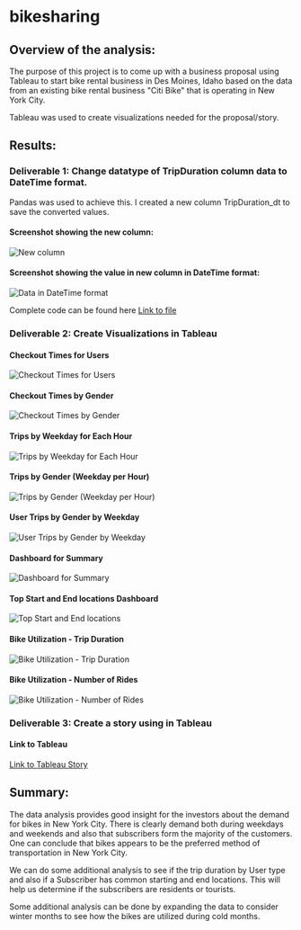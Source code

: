 # bikesharing

## Overview of the analysis:
The purpose of this project is to come up with a business proposal using Tableau to start bike rental business in Des Moines, Idaho based on the data from an existing bike rental business "Citi Bike" that is operating in New York City.

Tableau was used to create visualizations needed for the proposal/story.

## Results:
### Deliverable 1: Change datatype of TripDuration column data to DateTime format.
Pandas was used to achieve this. I created a new column TripDuration_dt to save the converted values.
#### Screenshot showing the new column:
![New column](https://github.com/Bhargavi-ng/bikesharing/blob/main/Resources/New_TripDuration_Column_DateTime.PNG)

#### Screenshot showing the value in new column in DateTime format:
![Data in DateTime format](https://github.com/Bhargavi-ng/bikesharing/blob/main/Resources/TripDuration_Datetime.PNG)

Complete code can be found here [Link to file](https://github.com/Bhargavi-ng/bikesharing/blob/main/NYC_CitiBike_Challenge.ipynb)

### Deliverable 2: Create Visualizations in Tableau

#### Checkout Times for Users
![Checkout Times for Users](https://github.com/Bhargavi-ng/bikesharing/blob/main/Resources/Checkout_Times_for_Users.PNG)

#### Checkout Times by Gender
![Checkout Times by Gender](https://github.com/Bhargavi-ng/bikesharing/blob/main/Resources/Checkout_Times_by_Gender.PNG)

#### Trips by Weekday for Each Hour
![Trips by Weekday for Each Hour](https://github.com/Bhargavi-ng/bikesharing/blob/main/Resources/Trips_by_Weekday_per_Hour.PNG)

#### Trips by Gender (Weekday per Hour)
![Trips by Gender (Weekday per Hour)](https://github.com/Bhargavi-ng/bikesharing/blob/main/Resources/Trips_by_Gender_Weekday_per_Hour.PNG)

#### User Trips by Gender by Weekday
![User Trips by Gender by Weekday](https://github.com/Bhargavi-ng/bikesharing/blob/main/Resources/User_Trips_by_%20Gender_by_Weekday.PNG)

#### Dashboard for Summary
![Dashboard for Summary](https://github.com/Bhargavi-ng/bikesharing/blob/main/Resources/Summary_Dashboard.PNG)

#### Top Start and End locations Dashboard
![Top Start and End locations](https://github.com/Bhargavi-ng/bikesharing/blob/main/Resources/Top_Starting_Ending_Locations_Dashboard.PNG)

#### Bike Utilization - Trip Duration
![Bike Utilization - Trip Duration](https://github.com/Bhargavi-ng/bikesharing/blob/main/Resources/Bike_UT_Trip_Duration.PNG)

#### Bike Utilization - Number of Rides
![Bike Utilization - Number of Rides](https://github.com/Bhargavi-ng/bikesharing/blob/main/Resources/Bike_UT_Number_of_Rides.PNG)

### Deliverable 3: Create a story using in Tableau
#### Link to Tableau
[Link to Tableau Story](https://public.tableau.com/app/profile/bhargavi2379/viz/Bike_Sharing_Analysis_Proposal/BikeSharingBusinessProposal)

## Summary:
The data analysis provides good insight for the investors about the demand for bikes in New York City. There is clearly demand both during weekdays and weekends and also that subscribers form the majority of the customers. One can conclude that bikes appears to be the preferred method of transportation in New York City. 

We can do some additional analysis to see if the trip duration by User type and also if a Subscriber has common starting and end locations. This will help us determine if the subscribers are residents or tourists.

Some additional analysis can be done by expanding the data to consider winter months to see how the bikes are utilized during cold months.
